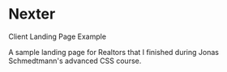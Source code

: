 # Nexter
Client Landing Page Example

A sample landing page for Realtors that I finished during Jonas Schmedtmann's advanced CSS course.
